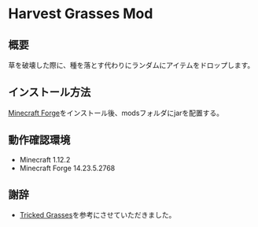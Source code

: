 # Harvest Grasses Mod

## 概要
草を破壊した際に、種を落とす代わりにランダムにアイテムをドロップします。

## インストール方法
[Minecraft Forge](https://files.minecraftforge.net/maven/net/minecraftforge/forge/index_1.12.2.html)をインストール後、modsフォルダにjarを配置する。

## 動作確認環境
- Minecraft 1.12.2
- Minecraft Forge 14.23.5.2768

## 謝辞
- [Tricked Grasses](https://forum.minecraftuser.jp/viewtopic.php?f=13&t=1758&start=540#p201258)を参考にさせていただきました。
